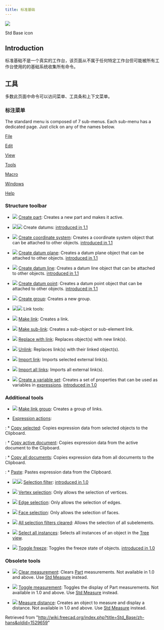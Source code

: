```yaml
---
title: 标准基础
---
```


![](/src/assets/images/Freecad.svg)

Std Base icon

## Introduction

标准基础不是一个真实的工作台，该页面从不属于任何特定工作台但可能被所有工作台使用的的基础系统收集所有命令。

## 工具

多数此页面中命令可以访问菜单、工具条和上下文菜单。

### 标注菜单

The standard menu is composed of 7 sub-menus. Each sub-menu has a dedicated page. Just click on any of the names below.

[File](/Std_File_Menu "Std File Menu")

[Edit](/Std_Edit_Menu "Std Edit Menu")

[View](/Std_View_Menu "Std View Menu")

[Tools](/Std_Tools_Menu "Std Tools Menu")

[Macro](/Std_Macro_Menu "Std Macro Menu")

[Windows](/Std_Windows_Menu "Std Windows Menu")

[Help](/Std_Help_Menu "Std Help Menu")

### Structure toolbar

- ![](/src/assets/images/Std_Part.svg) [Create part](/Std_Part "Std Part"): Creates a new part and makes it active.

- ![](/src/assets/images/Part_CoordinateSystem.svg)![](/src/assets/images/Toolbar_flyout_arrow_blue_background.svg) Create datums: [introduced in 1.1](/Release_notes_1.1 "Release notes 1.1")

- ![](/src/assets/images/Part_CoordinateSystem.svg) [Create coordinate system](/Part_CoordinateSystem "Part CoordinateSystem"): Creates a coordinate system object that can be attached to other objects. [introduced in 1.1](/Release_notes_1.1 "Release notes 1.1")

- ![](/src/assets/images/Part_DatumPlane.svg) [Create datum plane](/Part_DatumPlane "Part DatumPlane"): Creates a datum plane object that can be attached to other objects. [introduced in 1.1](/Release_notes_1.1 "Release notes 1.1")

- ![](/src/assets/images/Part_DatumLine.svg) [Create datum line](/Part_DatumLine "Part DatumLine"): Creates a datum line object that can be attached to other objects. [introduced in 1.1](/Release_notes_1.1 "Release notes 1.1")

- ![](/src/assets/images/Part_DatumPoint.svg) [Create datum point](/Part_DatumPoint "Part DatumPoint"): Creates a datum point object that can be attached to other objects. [introduced in 1.1](/Release_notes_1.1 "Release notes 1.1")

- ![](/src/assets/images/Std_Group.svg) [Create group](/Std_Group "Std Group"): Creates a new group.

- ![](/src/assets/images/Std_LinkMake.svg)![](/src/assets/images/Toolbar_flyout_arrow_blue_background.svg) Link tools:

- ![](/src/assets/images/Std_LinkMake.svg) [Make link](/Std_LinkMake "Std LinkMake"): Creates a link.

- ![](/src/assets/images/Std_LinkMakeRelative.svg) [Make sub-link](/Std_LinkMakeRelative "Std LinkMakeRelative"): Creates a sub-object or sub-element link.

- ![](/src/assets/images/Std_LinkReplace.svg) [Replace with link](/Std_LinkReplace "Std LinkReplace"): Replaces object(s) with new link(s).

- ![](/src/assets/images/Std_LinkUnlink.svg) [Unlink](/Std_LinkUnlink "Std LinkUnlink"): Replaces link(s) with their linked object(s).

- ![](/src/assets/images/Std_LinkImport.svg) [Import link](/Std_LinkImport "Std LinkImport"): Imports selected external link(s).

- ![](/src/assets/images/Std_LinkImportAll.svg) [Import all links](/Std_LinkImportAll "Std LinkImportAll"): Imports all external link(s).

- ![](/src/assets/images/Std_VarSet.svg) [Create a variable set](/Std_VarSet "Std VarSet"): Creates a set of properties that can be used as variables in [expressions](/Expressions "Expressions"). [introduced in 1.0](/Release_notes_1.0 "Release notes 1.0")

### Additional tools

- ![](/src/assets/images/Std_LinkMakeGroup.svg) [Make link group](/index.php?title=Std_LinkMakeGroup&action=edit&redlink=1 "Std LinkMakeGroup (page does not exist)"): Creates a group of links.

- [Expression actions](/Std_Expressions "Std Expressions"):

: \* [Copy selected](/Std_Expressions#Copy_selected "Std Expressions"): Copies expression data from selected objects to the Clipboard.

: \* [Copy active document](/Std_Expressions#Copy_active_document "Std Expressions"): Copies expression data from the active document to the Clipboard.

: \* [Copy all documents](/Std_Expressions#Copy_all_documents "Std Expressions"): Copies expression data from all documents to the Clipboard.

: \* [Paste](/Std_Expressions#Paste "Std Expressions"): Pastes expression data from the Clipboard.

- ![](/src/assets/images/Part_SelectFilter.svg)![](/src/assets/images/Toolbar_flyout_arrow_blue_background.svg) [Selection filter](/Part_SelectFilter "Part SelectFilter"): [introduced in 1.0](/Release_notes_1.0 "Release notes 1.0")

- ![](/src/assets/images/Vertex-selection.svg) [Vertex selection](/Part_SelectFilter#Vertex_selection "Part SelectFilter"): Only allows the selection of vertices.

- ![](/src/assets/images/Edge-selection.svg) [Edge selection](/Part_SelectFilter#Edge_selection "Part SelectFilter"): Only allows the selection of edges.

- ![](/src/assets/images/Face-selection.svg) [Face selection](/Part_SelectFilter#Face_selection "Part SelectFilter"): Only allows the selection of faces.

- ![](/src/assets/images/Clear-selection.svg) [All selection filters cleared](/Part_SelectFilter#All_selection_filters_cleared "Part SelectFilter"): Allows the selection of all subelements.

- ![](/src/assets/images/Std_TreeSelectAllInstances.svg) [Select all instances](/Std_TreeSelectAllInstances "Std TreeSelectAllInstances"): Selects all instances of an object in the [Tree view](/Tree_view "Tree view").

- ![](/src/assets/images/Std_ToggleFreeze.svg) [Toggle freeze](/Std_ToggleFreeze "Std ToggleFreeze"): Toggles the freeze state of objects. [introduced in 1.0](/Release_notes_1.0 "Release notes 1.0")

### Obsolete tools

- ![](/src/assets/images/View_Measure_Clear_All.svg) [Clear measurement](/View_Measure_Clear_All "View Measure Clear All"): Clears [Part](/Part_Workbench "Part Workbench") measurements. Not available in 1.0 and above. Use [Std Measure](/Std_Measure "Std Measure") instead.

- ![](/src/assets/images/View_Measure_Toggle_All.svg) [Toggle measurement](/View_Measure_Toggle_All "View Measure Toggle All"): Toggles the display of Part measurements. Not available in 1.0 and above. Use [Std Measure](/Std_Measure "Std Measure") instead.

- ![](/src/assets/images/Std_MeasureDistance.svg) [Measure distance](/Std_MeasureDistance "Std MeasureDistance"): Creates an object to measure and display a distance. Not available in 1.0 and above. Use [Std Measure](/Std_Measure "Std Measure") instead.

Retrieved from "<http://wiki.freecad.org/index.php?title=Std_Base/zh-hans&oldid=1529659>"
